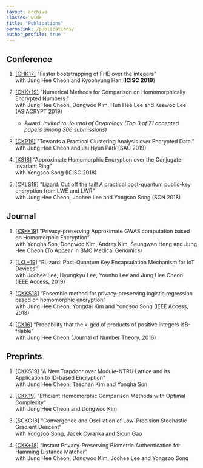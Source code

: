 ```yaml
---
layout: archive
classes: wide
title: "Publications"
permalink: /publications/
author_profile: true
---
```


## Conference

1. [[CHK17]](https://eprint.iacr.org/2017/079.pdf) "Faster  bootstrapping  of  FHE  over  the integers"  
with Jung Hee Cheon and  Kyoohyung Han (**ICISC 2019**)

1. [[CKK+19]](https://eprint.iacr.org/2019/417.pdf) "Numerical Methods for Comparison on Homomorphically Encrypted Numbers."  
with Jung Hee Cheon, Dongwoo Kim, Hun Hee Lee and Keewoo Lee (ASIACRYPT 2019)
	* Award: *Invited to Journal of Cryptology (Top 3 of 71 accepted papers among 306 submissions)*

1. [[CKP19]](https://eprint.iacr.org/2019/465.pdf) "Towards a Practical Clustering Analysis over Encrypted Data."  
with Jung Hee Cheon and Jai Hyun Park (SAC 2019)

1. [[KS18]](https://link.springer.com/chapter/10.1007/978-3-030-12146-4_6) “Approximate Homomorphic Encryption over the Conjugate-Invariant  Ring”  
with Yongsoo Song (ICISC 2018)

1. [[CKLS18]](https://link.springer.com/chapter/10.1007/978-3-319-98113-0_9) "Lizard: Cut off the tail! A practical post-quantum public-key encryption from LWE and LWR"  
with Jung Hee Cheon, Joohee Lee and Yongsoo Song (SCN 2018)


## Journal

1. [[KSK+19]](https://eprint.iacr.org/2019/152.pdf) “Privacy-preserving Approximate GWAS computation based on Homomorphic Encryption”  
with Yongha Son, Dongwoo Kim, Andrey Kim, Seungwan Hong and Jung Hee Cheon (To Appear in BMC Medical Genomics)

1. [[LKL+19]](https://ieeexplore.ieee.org/document/8555993) “RLizard:  Post-Quantum Key Encapsulation Mechanism for IoT Devices”  
with Joohee Lee, Hyungkyu Lee, Younho Lee and Jung Hee Cheon (IEEE Access, 2019)

1. [[CKKS18]](https://ieeexplore.ieee.org/document/8444365) “Ensemble method for privacy-preserving logistic regression based on homomorphic encryption”  
with Jung Hee Cheon, Yongdai Kim and Yongsoo Song  (IEEE Access, 2018)

1. [[CK16]](https://www.sciencedirect.com/science/article/pii/S0022314X16300919)  “Probability that the k-gcd of products of positive integers isB-friable”  
with Jung Hee Cheon (Journal of Number Theory, 2016)


## Preprints

1. [CKKS19] "A New Trapdoor over Module-NTRU Lattice and its Application to ID-based Encryption"  
with Jung Hee Cheon, Taechan Kim and Yongha Son

1. [[CKK19]](https://eprint.iacr.org/2019/1234.pdf) "Efficient Homomorphic Comparison Methods with Optimal Complexity"  
with Jung Hee Cheon and Dongwoo Kim

1. [SCKG18] “Convergence  and Oscillation of Low-Precision Stochastic Gradient Descent”  
with Yongsoo Song,  Jacek Cyranka and  Sicun Gao

1. [[CKK+18]](https://eprint.iacr.org/2018/1214.pdf) “Instant Privacy-Preserving Biometric Authentication for Hamming Distance Matcher”  
with Jung Hee Cheon, Dongwoo Kim, Joohee Lee and Yongsoo Song


